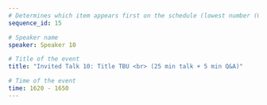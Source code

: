 ```yaml
---
# Determines which item appears first on the schedule (lowest number (0) appears first)
sequence_id: 15

# Speaker name
speaker: Speaker 10

# Title of the event
title: "Invited Talk 10: Title TBU <br> (25 min talk + 5 min Q&A)"

# Time of the event
time: 1620 - 1650
---
```

